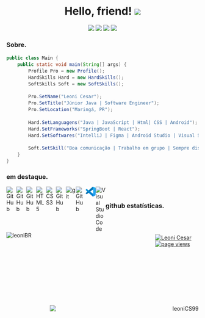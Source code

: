 <h1 align="center">
  Hello, friend!
  <a href="#"><img src="https://media4.giphy.com/media/UvPvsX9oMlMWs/giphy.gif?cid=790b761186e68208deb5b2669cadfae39ab9adca14dd9d5c&rid=giphy.gif&ct=s" width="48"></a>
</h1>

<p align="center">   
  <a href="mailto:leonicezar99@gmai.com" target="_blank"><img src="https://img.shields.io/badge/-Email-0D1117?style=for-the-badge&logo=gmail&logoColor=0000CD"></a>
  <a href="https://www.linkedin.com/in/leoni-cesar-3b3a531ba/" target="_blank"><img src="https://img.shields.io/badge/-LinkedIn-0D1117?style=for-the-badge&logo=linkedin&logoColor=0000CD"></a> 
  <a href=" ** " target="_blank"><img src="https://img.shields.io/badge/-Instagram-0D1117?style=for-the-badge&logo=instagram&logoColor=0000CD"></a>
  <a href="#" target="_blank"><img src="https://img.shields.io/badge/YouTube-0D1117?style=for-the-badge&logo=youtube&logoColor=0000CD"></a>
</p>



### Sobre.

```java
public class Main {
    public static void main(String[] args) {
        Profile Pro = new Profile();
        HardSkills Hard = new HardSkills();
        SoftSkills Soft = new SoftSkills();

        Pro.SetName("Leoni Cesar");
        Pro.SetTitle("Júnior Java | Software Engineer");
        Pro.SetLocation("Maringá, PR");

        Hard.SetLanguagens("Java | JavaScript | Html| CSS | Android");
        Hard.SetFrameworks("SpringBoot | React");
        Hard.SetSoftwares("IntelliJ | Figma | Android Studio | Visual Studio Code");

        Soft.SetSkill("Boa comunicação | Trabalho em grupo | Sempre disposto a aprender | Pro-ativo");
    }
}

```


### em destaque.
<a target="_blank" rel="noopener noreferrer" href="https://www.w3schools.com/js/"><img align="left" alt="GitHub" width="26px" src="https://cdn.jsdelivr.net/gh/devicons/devicon/icons/java/java-original.svg" style="max-width: 100%;"></a>
<a target="_blank" rel="noopener noreferrer" href="https://www.w3schools.com/js/"><img align="left" alt="GitHub" width="26px" src="https://cdn.jsdelivr.net/gh/devicons/devicon/icons/spring/spring-original.svg" style="max-width: 100%;"></a>
<a target="_blank" rel="noopener noreferrer" href="https://www.w3schools.com/js/"><img align="left" alt="GitHub" width="26px" src="https://cdn.iconscout.com/icon/free/png-64/javascript-2752148-2284965.png" style="max-width: 100%;"></a>
<p dir="auto"><a href="https://www.w3schools.com/html/default.asp" rel="nofollow"><img align="left" alt="HTML5" width="26px" src="https://cdn.iconscout.com/icon/free/png-64/html-2752158-2284975.png" style="max-width: 100%;"></a>
<a href="https://www.w3schools.com/css/" rel="nofollow"><img align="left" alt="CSS3" width="26px" src="https://cdn.iconscout.com/icon/free/png-64/css3-11-1175239.png" style="max-width: 100%;"></a>
<a target="_blank" rel="noopener noreferrer" href="https://pt-br.reactjs.org/"><img align="left" alt="GitHub" width="26px" src="https://cdn.iconscout.com/icon/free/png-64/react-3-1175109.png" style="max-width: 100%;"></a>
<a href="https://git-scm.com/" rel="nofollow"> <img align="left" alt="git" width="26px" src="https://camo.githubusercontent.com/fbfcb9e3dc648adc93bef37c718db16c52f617ad055a26de6dc3c21865c3321d/68747470733a2f2f7777772e766563746f726c6f676f2e7a6f6e652f6c6f676f732f6769742d73636d2f6769742d73636d2d69636f6e2e737667" data-canonical-src="https://cdn.jsdelivr.net/gh/devicons/devicon/icons/github/github-original-wordmark.svg" style="max-width: 100%;"> </a>
<a target="_blank" rel="noopener noreferrer" href="https://github.com/danilloubr?tab=repositories"><img align="left" alt="GitHub" width="26px" src="https://cdn.iconscout.com/icon/free/png-64/developer-tool-1889493-1597553.png" style="max-width: 100%;"></a>
<img align="left" alt="Visual Studio Code" width="26px" src="https://raw.githubusercontent.com/github/explore/80688e429a7d4ef2fca1e82350fe8e3517d3494d/topics/visual-studio-code/visual-studio-code.png" />
 <img align="left" alt="Visual Studio Code" width="26px" src="https://cdn.jsdelivr.net/gh/devicons/devicon/icons/intellij/intellij-original.svg" />
</a>



<br></p>

###  github estatísticas.

  <div align="center" style={ display: "flex"}>
  <p align="left"  >
    <a href="https://github.com/leoniCS99"><img align="left" src="https://github-readme-stats.vercel.app/api?username=leoniCS99&show_icons=true&locale=en&theme=algolia" alt="leoniBR" height="192px" width="390px" padding="0px"/></a>
	</p>
	<p  align="right" >
	  <img align="right" src="https://github-readme-stats.vercel.app/api/top-langs?username=leoniCS99&show_icons=true&locale=en&layout=compact&theme=algolia" alt="leoniCS99" height="192px" width="390px" padding="0px" />
	</p>
  <br/>
  
  </div>
  </p>




  <br/>
   <a href="https://github.com/leoniCS99"><img alt="Leoni Cesar" src="https://activity-graph.herokuapp.com/graph?username=leoniCS99&custom_title=leoniCS99's%20Contribution%20Graph&theme=react-dark" /></a>
  <br/>
  
   <a href="https://github.com/leoniCS99">
    <img src="https://komarev.com/ghpvc/?username=leoniCS99" alt="page views" />
 </a>


